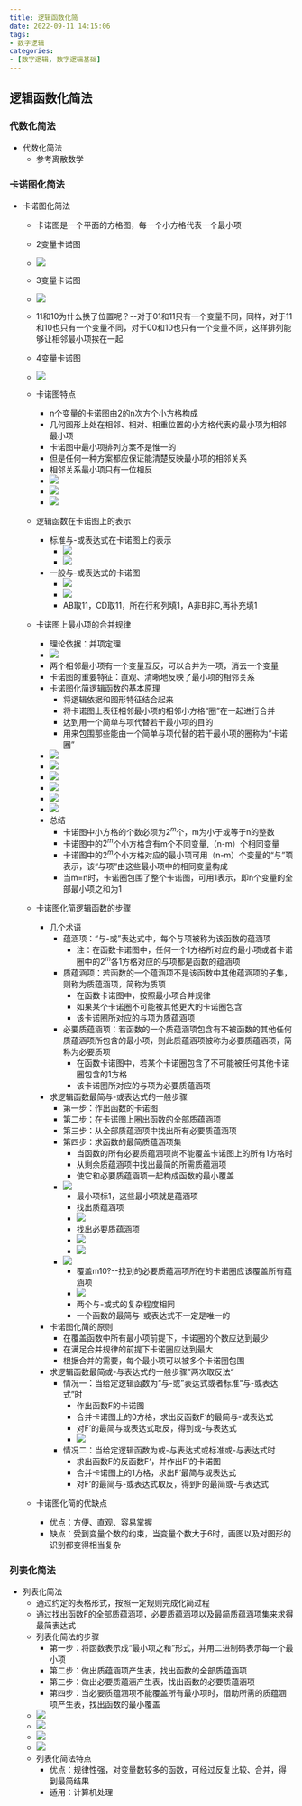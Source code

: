 ```yaml
---
title: 逻辑函数化简
date: 2022-09-11 14:15:06
tags:
- 数字逻辑
categories:
- [数字逻辑, 数字逻辑基础]
---
```

## 逻辑函数化简法

### 代数化简法
- 代数化简法
	- 参考离散数学

### 卡诺图化简法
- 卡诺图化简法
	- 卡诺图是一个平面的方格图，每一个小方格代表一个最小项
	- 2变量卡诺图
	- ![](https://cdn.jsdelivr.net/gh/chengkhen/picture_via_picco/202209111007414.png)
	- 3变量卡诺图
	- ![](https://cdn.jsdelivr.net/gh/chengkhen/picture_via_picco/202209111013107.png)

	- 11和10为什么换了位置呢？--对于01和11只有一个变量不同，同样，对于11和10也只有一个变量不同，对于00和10也只有一个变量不同，这样排列能够让相邻最小项挨在一起
	- 4变量卡诺图
	-  ![](https://cdn.jsdelivr.net/gh/chengkhen/picture_via_picco/202209111013379.png)
	- 卡诺图特点
		- n个变量的卡诺图由2的n次方个小方格构成
		- 几何图形上处在相邻、相对、相重位置的小方格代表的最小项为相邻最小项
		- 卡诺图中最小项排列方案不是惟一的
		- 但是任何一种方案都应保证能清楚反映最小项的相邻关系
		- 相邻关系最小项只有一位相反
		- ![](https://cdn.jsdelivr.net/gh/chengkhen/picture_via_picco/202209111019097.png)
		- ![](https://cdn.jsdelivr.net/gh/chengkhen/picture_via_picco/202209111019517.png)
		- ![](https://cdn.jsdelivr.net/gh/chengkhen/picture_via_picco/202209111020055.png)
	- 逻辑函数在卡诺图上的表示
		- 标准与-或表达式在卡诺图上的表示
			- ![](https://cdn.jsdelivr.net/gh/chengkhen/picture_via_picco/202209111022838.png)
			- ![](https://cdn.jsdelivr.net/gh/chengkhen/picture_via_picco/202209111022041.png)
		- 一般与-或表达式的卡诺图
			- ![](https://cdn.jsdelivr.net/gh/chengkhen/picture_via_picco/202209111024909.png)
			- ![](https://cdn.jsdelivr.net/gh/chengkhen/picture_via_picco/202209111026972.png)
			- AB取11，CD取11，所在行和列填1，A非B非C,再补充填1
	- 卡诺图上最小项的合并规律
		- 理论依据：并项定理
		- ![](https://cdn.jsdelivr.net/gh/chengkhen/picture_via_picco/202209111121375.png)
		- 两个相邻最小项有一个变量互反，可以合并为一项，消去一个变量
		- 卡诺图的重要特征：直观、清晰地反映了最小项的相邻关系
		- 卡诺图化简逻辑函数的基本原理
			- 将逻辑依据和图形特征结合起来
			- 将卡诺图上表征相邻最小项的相邻小方格“圈”在一起进行合并
			- 达到用一个简单与项代替若干最小项的目的
			- 用来包围那些能由一个简单与项代替的若干最小项的圈称为“卡诺圈”
		-  ![](https://cdn.jsdelivr.net/gh/chengkhen/picture_via_picco/202209111142393.png)
		- ![](https://cdn.jsdelivr.net/gh/chengkhen/picture_via_picco/202209111222401.png)
		- ![](https://cdn.jsdelivr.net/gh/chengkhen/picture_via_picco/202209111223287.png)
		- ![](https://cdn.jsdelivr.net/gh/chengkhen/picture_via_picco/202209111224274.png)
		- ![](https://cdn.jsdelivr.net/gh/chengkhen/picture_via_picco/202209111226921.png)
		- ![](https://cdn.jsdelivr.net/gh/chengkhen/picture_via_picco/202209111228271.png)
		- 总结
			- 卡诺图中小方格的个数必须为$2^m$个，m为小于或等于n的整数
			- 卡诺图中的$2^m$个小方格含有m个不同变量,（n-m）个相同变量
			- 卡诺图中的$2^m$个小方格对应的最小项可用（n-m）个变量的“与”项表示，该“与项”由这些最小项中的相同变量构成
			- 当m=n时，卡诺圈包围了整个卡诺图，可用1表示，即n个变量的全部最小项之和为1
	- 卡诺图化简逻辑函数的步骤
		- 几个术语
			- 蕴涵项：“与-或”表达式中，每个与项被称为该函数的蕴涵项
				- 注：在函数卡诺图中，任何一个1方格所对应的最小项或者卡诺圈中的$2^m$各1方格对应的与项都是函数的蕴涵项
			- 质蕴涵项：若函数的一个蕴涵项不是该函数中其他蕴涵项的子集，则称为质蕴涵项，简称为质项
				- 在函数卡诺图中，按照最小项合并规律
				- 如果某个卡诺圈不可能被其他更大的卡诺圈包含
				- 该卡诺圈所对应的与项为质蕴涵项
			- 必要质蕴涵项：若函数的一个质蕴涵项包含有不被函数的其他任何质蕴涵项所包含的最小项，则此质蕴涵项被称为必要质蕴涵项，简称为必要质项
				- 在函数卡诺图中，若某个卡诺圈包含了不可能被任何其他卡诺圈包含的1方格
				- 该卡诺圈所对应的与项为必要质蕴涵项
		- 求逻辑函数最简与-或表达式的一般步骤
			- 第一步：作出函数的卡诺图
			- 第二步：在卡诺图上圈出函数的全部质蕴涵项
			- 第三步：从全部质蕴涵项中找出所有必要质蕴涵项
			- 第四步：求函数的最简质蕴涵项集
				- 当函数的所有必要质蕴涵项尚不能覆盖卡诺图上的所有1方格时
				- 从剩余质蕴涵项中找出最简的所需质蕴涵项
				- 使它和必要质蕴涵项一起构成函数的最小覆盖
			- ![](https://cdn.jsdelivr.net/gh/chengkhen/picture_via_picco/202209111316319.png)
				- 最小项标1，这些最小项就是蕴涵项
				- 找出质蕴涵项
				- ![](https://cdn.jsdelivr.net/gh/chengkhen/picture_via_picco/202209111318159.png)
				- 找出必要质蕴涵项
				- ![](https://cdn.jsdelivr.net/gh/chengkhen/picture_via_picco/202209111318523.png)
				- ![](https://cdn.jsdelivr.net/gh/chengkhen/picture_via_picco/202209111319387.png)
			- ![](https://cdn.jsdelivr.net/gh/chengkhen/picture_via_picco/202209111346588.png)
				- 覆盖m10?--找到的必要质蕴涵项所在的卡诺圈应该覆盖所有蕴涵项
				- ![](https://cdn.jsdelivr.net/gh/chengkhen/picture_via_picco/202209111347349.png)
				- 两个与-或式的复杂程度相同
				- 一个函数的最简与-或表达式不一定是唯一的
		- 卡诺图化简的原则
			- 在覆盖函数中所有最小项前提下，卡诺圈的个数应达到最少
			- 在满足合并规律的前提下卡诺圈应达到最大
			- 根据合并的需要，每个最小项可以被多个卡诺圈包围
		- 求逻辑函数最简或-与表达式的一般步骤”两次取反法“
			- 情况一：当给定逻辑函数为“与-或”表达式或者标准“与-或表达式”时 
				- 作出函数F的卡诺图
				- 合并卡诺图上的0方格，求出反函数F‘的最简与-或表达式
				- 对F’的最简与或表达式取反，得到或-与表达式
				-  ![](https://cdn.jsdelivr.net/gh/chengkhen/picture_via_picco/202209111403894.png)
			- 情况二：当给定逻辑函数为或-与表达式或标准或-与表达式时
				- 求出函数F的反函数F‘，并作出F’的卡诺图
				- 合并卡诺图上的1方格，求出F‘最简与或表达式
				- 对F’的最简与-或表达式取反，得到F的最简或-与表达式
	- 卡诺图化简的优缺点
		- 优点：方便、直观、容易掌握
		- 缺点：受到变量个数的约束，当变量个数大于6时，画图以及对图形的识别都变得相当复杂


### 列表化简法
- 列表化简法
	- 通过约定的表格形式，按照一定规则完成化简过程
	- 通过找出函数F的全部质蕴涵项，必要质蕴涵项以及最简质蕴涵项集来求得最简表达式
	- 列表化简法的步骤
		- 第一步：将函数表示成“最小项之和”形式，并用二进制码表示每一个最小项
		- 第二步：做出质蕴涵项产生表，找出函数的全部质蕴涵项
		- 第三步：做出必要质蕴涵产生表，找出函数的必要质蕴涵项
		- 第四步：当必要质蕴涵项不能覆盖所有最小项时，借助所需的质蕴涵项产生表，找出函数的最小覆盖
	- ![](https://cdn.jsdelivr.net/gh/chengkhen/picture_via_picco/202209111456360.png)
	- ![](https://cdn.jsdelivr.net/gh/chengkhen/picture_via_picco/202209111502526.png)
	- ![](https://cdn.jsdelivr.net/gh/chengkhen/picture_via_picco/202209111503537.png)
	- ![](https://cdn.jsdelivr.net/gh/chengkhen/picture_via_picco/202209111503587.png)
	- 列表化简法特点
		- 优点：规律性强，对变量数较多的函数，可经过反复比较、合并，得到最简结果
		- 适用：计算机处理




